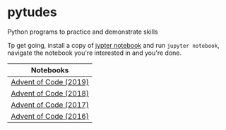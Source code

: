 # pytudes
Python programs to practice and demonstrate skills 

Tp get going, install a copy of [jypter notebook](http://jupyter.org/) and run `jupyter notebook`, navigate the notebook you're interested in and you're done.

| Notebooks      |
|----------------|
| [Advent of Code (2019)](https://github.com/willcodefortea/pytudes/blob/master/ipynb/Advent%20of%20Code%202019.ipynb) |
| [Advent of Code (2018)](https://github.com/willcodefortea/pytudes/blob/master/ipynb/Advent%20of%20Code%202018.ipynb) |
| [Advent of Code (2017)](https://github.com/willcodefortea/pytudes/blob/master/ipynb/Advent%20of%20Code%202017.ipynb) |
| [Advent of Code (2016)](https://github.com/willcodefortea/pytudes/blob/master/ipynb/Advent%20of%20Code%202016.ipynb) |
